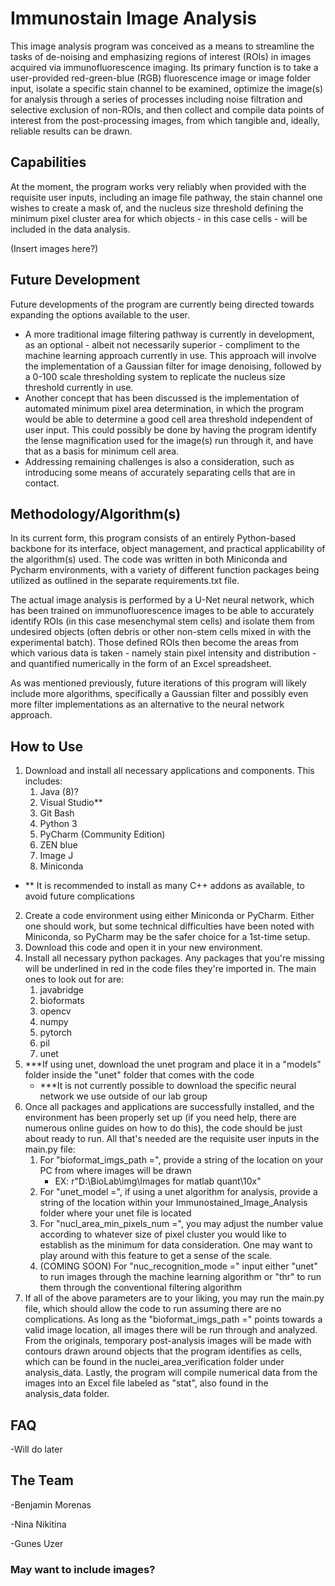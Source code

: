 # Immunostain Image Analysis

This image analysis program was conceived as a means to streamline the tasks of
de-noising and emphasizing regions of interest (ROIs) in images acquired via 
immunofluorescence imaging. Its primary function is to take a 
user-provided red-green-blue (RGB) fluorescence image or image folder input, 
isolate a specific stain channel to be examined, optimize the image(s) for analysis 
through a series of processes including noise filtration and selective exclusion 
of non-ROIs, and then collect and compile data points of interest from the 
post-processing images, from which tangible and, ideally, reliable results can be
drawn.

## Capabilities
At the moment, the program works very reliably when provided with the requisite
user inputs, including an image file pathway, the stain channel one wishes to
create a mask of, and the nucleus size threshold defining the minimum pixel cluster 
area for which objects - in this case cells - will be included in the data 
analysis. 

(Insert images here?)

## Future Development
Future developments of the program are currently being directed towards expanding 
the options available to the user.
- A more traditional image filtering pathway is
  currently in development, as an optional - albeit not necessarily superior - 
  compliment to the machine learning approach currently in use. This approach will
  involve the implementation of a Gaussian filter for image denoising, followed by 
  a 0-100 scale thresholding system to replicate the nucleus size threshold
  currently in use.
- Another concept that has been discussed is the implementation of automated
  minimum pixel area determination, in which the program would be able to
  determine a good cell area threshold independent of user input. This could 
  possibly be done by having the program identify the lense magnification used 
  for the image(s) run through it, and have that as a basis for minimum cell area.
- Addressing remaining challenges is also a consideration, such as introducing
  some means of accurately separating cells that are in contact.


## Methodology/Algorithm(s)
In its current form, this program consists of an entirely Python-based backbone
for its interface, object management, and practical applicability of the 
algorithm(s) used. The code was written in both Miniconda and Pycharm environments,
with a variety of different function packages being utilized as outlined in the 
separate requirements.txt file.

The actual image analysis is performed by a U-Net neural 
network, which has been trained on immunofluorescence images to be able to
accurately identify ROIs (in this case mesenchymal stem cells) and isolate them
from undesired objects (often debris or other non-stem cells mixed in with the
experimental batch). Those defined ROIs then become the areas from which various
data is taken - namely stain pixel intensity and distribution - and quantified
numerically in the form of an Excel spreadsheet.

As was mentioned previously, future iterations of this program will likely include
more algorithms, specifically a Gaussian filter and possibly even more filter
implementations as an alternative to the neural network approach.


## How to Use
1) Download and install all necessary applications and components. This includes:
   1) Java (8)?
   2) Visual Studio**
   3) Git Bash
   4) Python 3
   5) PyCharm (Community Edition)
   6) ZEN blue
   7) Image J
   8) Miniconda
- ** It is recommended to install as many C++ addons as available, to avoid
  future complications
2) Create a code environment using either Miniconda or PyCharm. Either one should
   work, but some technical difficulties have been noted with Miniconda, so PyCharm
   may be the safer choice for a 1st-time setup.
3) Download this code and open it in your new environment.
4) Install all necessary python packages. Any packages that you're missing will
   be underlined in red in the code files they're imported in. The main ones to
   look out for are:
   1) javabridge
   2) bioformats
   3) opencv
   4) numpy
   5) pytorch
   6) pil
   7) unet
5) ***If using unet, download the unet program and place it in a "models" folder
   inside the "unet" folder that comes with the code
   - ***It is not currently possible to download the specific neural network we use
     outside of our lab group
6) Once all packages and applications are successfully installed, and the 
   environment has been properly set up (if you need help, there are numerous online guides on how to
   do this), the code should be just about ready to run. All that's needed are
   the requisite user inputs in the main.py file:
   1) For "bioformat_imgs_path =", provide a string of the location on your PC
      from where images will be drawn
      - EX: r"D:\BioLab\img\Images for matlab quant\10x"
   2) For "unet_model =", if using a unet algorithm for analysis, provide a string 
      of the location within your Immunostained_Image_Analysis folder where your 
      unet file is located
   3) For "nucl_area_min_pixels_num =", you may adjust the number value according
      to whatever size of pixel cluster you would like to establish as the minimum
      for data consideration. One may want to play around with this feature to get
      a sense of the scale.
   4) (COMING SOON) For "nuc_recognition_mode =" input either "unet" to run images
      through the machine learning algorithm or "thr" to run them through the
      conventional filtering algorithm
7) If all of the above parameters are to your liking, you may run the main.py file,
   which should allow the code to run assuming there are no complications. As long
   as the "bioformat_imgs_path =" points towards a valid image location, all
   images there will be run through and analyzed. From the originals, temporary
   post-analysis images will be made with contours drawn around objects that the
   program identifies as cells, which can be found in the nuclei_area_verification
   folder under analysis_data. Lastly, the program will compile numerical data
   from the images into an Excel file labeled as "stat", also found in the 
   analysis_data folder.


## FAQ
    
-Will do later

## The Team
-Benjamin Morenas

-Nina Nikitina

-Gunes Uzer

### May want to include images?
